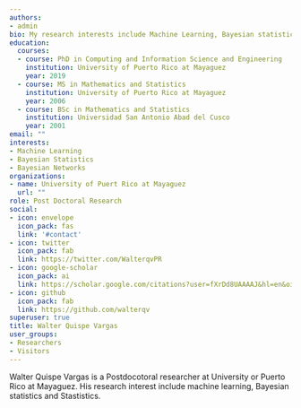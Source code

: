 ```yaml
---
authors:
- admin
bio: My research interests include Machine Learning, Bayesian statistics and Stastistics.
education:
  courses:
  - course: PhD in Computing and Information Science and Engineering
    institution: University of Puerto Rico at Mayaguez
    year: 2019
  - course: MS in Mathematics and Statistics
    institution: University of Puerto Rico at Mayaguez
    year: 2006
  - course: BSc in Mathematics and Statistics
    institution: Universidad San Antonio Abad del Cusco
    year: 2001
email: ""
interests:
- Machine Learning
- Bayesian Statistics
- Bayesian Networks
organizations:
- name: University of Puert Rico at Mayaguez
  url: ""
role: Post Doctoral Research 
social:
- icon: envelope
  icon_pack: fas
  link: '#contact'
- icon: twitter
  icon_pack: fab
  link: https://twitter.com/WalterqvPR
- icon: google-scholar
  icon_pack: ai
  link: https://scholar.google.com/citations?user=fXrDd8UAAAAJ&hl=en&oi=ao
- icon: github
  icon_pack: fab
  link: https://github.com/walterqv
superuser: true
title: Walter Quispe Vargas
user_groups:
- Researchers
- Visitors
---
```


Walter Quispe Vargas is a Postdocotoral researcher at University or Puerto Rico at Mayaguez. His research interest include machine learning, Bayesian statistics and Stastistics. 